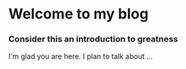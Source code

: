 # Welcome to my blog
### Consider this an introduction to greatness

I'm glad you are here. I plan to talk about ...
